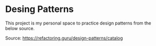 # Desing Patterns

This project is my personal space to practice design patterns from the below source.

Source: https://refactoring.guru/design-patterns/catalog


